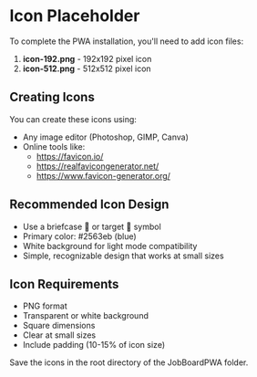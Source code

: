 # Icon Placeholder

To complete the PWA installation, you'll need to add icon files:

1. **icon-192.png** - 192x192 pixel icon
2. **icon-512.png** - 512x512 pixel icon

## Creating Icons

You can create these icons using:
- Any image editor (Photoshop, GIMP, Canva)
- Online tools like:
  - https://favicon.io/
  - https://realfavicongenerator.net/
  - https://www.favicon-generator.org/

## Recommended Icon Design

- Use a briefcase 💼 or target 🎯 symbol
- Primary color: #2563eb (blue)
- White background for light mode compatibility
- Simple, recognizable design that works at small sizes

## Icon Requirements

- PNG format
- Transparent or white background
- Square dimensions
- Clear at small sizes
- Include padding (10-15% of icon size)

Save the icons in the root directory of the JobBoardPWA folder.